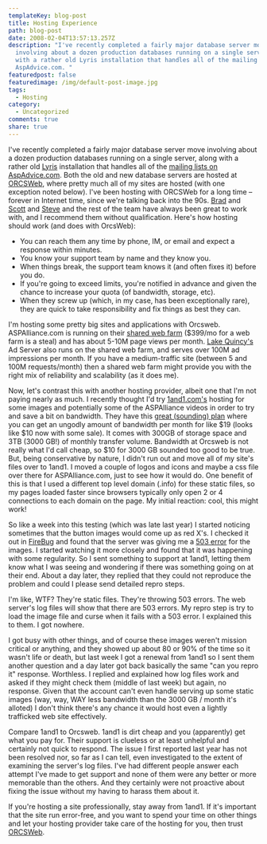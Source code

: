 ```yaml
---
templateKey: blog-post
title: Hosting Experience
path: blog-post
date: 2008-02-04T13:57:13.257Z
description: "I've recently completed a fairly major database server move
  involving about a dozen production databases running on a single server, along
  with a rather old Lyris installation that handles all of the mailing lists on
  AspAdvice.com. "
featuredpost: false
featuredimage: /img/default-post-image.jpg
tags:
  - Hosting
category:
  - Uncategorized
comments: true
share: true
---
```

<!--StartFragment-->

I've recently completed a fairly major database server move involving about a dozen production databases running on a single server, along with a rather old [Lyris](http://lyris.com/) installation that handles all of the [mailing lists on AspAdvice.com](http://ardalis.com/lists). Both the old and new database servers are hosted at [ORCSWeb](http://orcsweb.com/), where pretty much all of my sites are hosted (with one exception noted below). I've been hosting with ORCSWeb for a long time – forever in Internet time, since we're talking back into the 90s. [Brad](http://blogs.orcsweb.com/brad/default.aspx) and [Scott](http://weblogs.asp.net/owscott) and [Steve](http://weblogs.asp.net/steveschofield) and the rest of the team have always been great to work with, and I recommend them without qualification. Here's how hosting should work (and does with OrcsWeb):

* You can reach them any time by phone, IM, or email and expect a response within minutes.
* You know your support team by name and they know you.
* When things break, the support team knows it (and often fixes it) before you do.
* If you're going to exceed limits, you're notified in advance and given the chance to increase your quota (of bandwidth, storage, etc).
* When they screw up (which, in my case, has been exceptionally rare), they are quick to take responsibility and fix things as best they can.

I'm hosting some pretty big sites and applications with Orcsweb. ASPAlliance.com is running on their [shared web farm](http://www.orcsweb.com/hosting/webfarmplan.aspx) ($399/mo for a web farm is a steal) and has about 5-10M page views per month. [Lake Quincy's](http://lakequincy.com/) Ad Server also runs on the shared web farm, and serves over 100M ad impressions per month. If you have a medium-traffic site (between 5 and 100M requests/month) then a shared web farm might provide you with the right mix of reliability and scalability (as it does me).

Now, let's contrast this with another hosting provider, albeit one that I'm not paying nearly as much. I recently thought I'd try [1and1.com's](http://1and1.com/) hosting for some images and potentially some of the ASPAlliance videos in order to try and save a bit on bandwidth. They have this [great (sounding) plan](http://order.1and1.com/xml/order/MsHosting;jsessionid=C46EB93264C55FEC6AF32D12CB5ADBFE.TC60b?__frame=_top&__lf=Static) where you can get an ungodly amount of bandwidth per month for like $19 (looks like $10 now with some sale). It comes with 300GB of storage space and 3TB (3000 GB!) of monthly transfer volume. Bandwidth at Orcsweb is not really what I'd call cheap, so $10 for 3000 GB sounded too good to be true. But, being conservative by nature, I didn't run out and move all of my site's files over to 1and1. I moved a couple of logos and icons and maybe a css file over there for ASPAlliance.com, just to see how it would do. One benefit of this is that I used a different top level domain (.info) for these static files, so my pages loaded faster since browsers typically only open 2 or 4 connections to each domain on the page. My initial reaction: cool, this might work!

So like a week into this testing (which was late last year) I started noticing sometimes that the button images would come up as red X's. I checked it out in [FireBug](https://addons.mozilla.org/en-US/firefox/addon/1843) and found that the server was giving me a [503 error](http://www.checkupdown.com/status/E503.html) for the images. I started watching it more closely and found that it was happening with some regularity. So I sent something to support at 1and1, letting them know what I was seeing and wondering if there was something going on at their end. About a day later, they replied that they could not reproduce the problem and could I please send detailed repro steps.

I'm like, WTF? They're static files. They're throwing 503 errors. The web server's log files will show that there are 503 errors. My repro step is try to load the image file and curse when it fails with a 503 error. I explained this to them. I got nowhere.

I got busy with other things, and of course these images weren't mission critical or anything, and they showed up about 80 or 90% of the time so it wasn't life or death, but last week I got a renewal from 1and1 so I sent them another question and a day later got back basically the same "can you repro it" response. Worthless. I replied and explained how log files work and asked if they might check them (middle of last week) but again, no response. Given that the account can't even handle serving up some static images (way, way, WAY less bandwidth than the 3000 GB / month it's alloted) I don't think there's any chance it would host even a lightly trafficked web site effectively.

Compare 1and1 to Orcsweb. 1and1 is dirt cheap and you (apparently) get what you pay for. Their support is clueless or at least unhelpful and certainly not quick to respond. The issue I first reported last year has not been resolved nor, so far as I can tell, even investigated to the extent of examining the server's log files. I've had different people answer each attempt I've made to get support and none of them were any better or more memorable than the others. And they certainly were not proactive about fixing the issue without my having to harass them about it.

If you're hosting a site professionally, stay away from 1and1. If it's important that the site run error-free, and you want to spend your time on other things and let your hosting provider take care of the hosting for you, then trust [ORCSWeb](http://orcsweb.com/).

<!--EndFragment-->